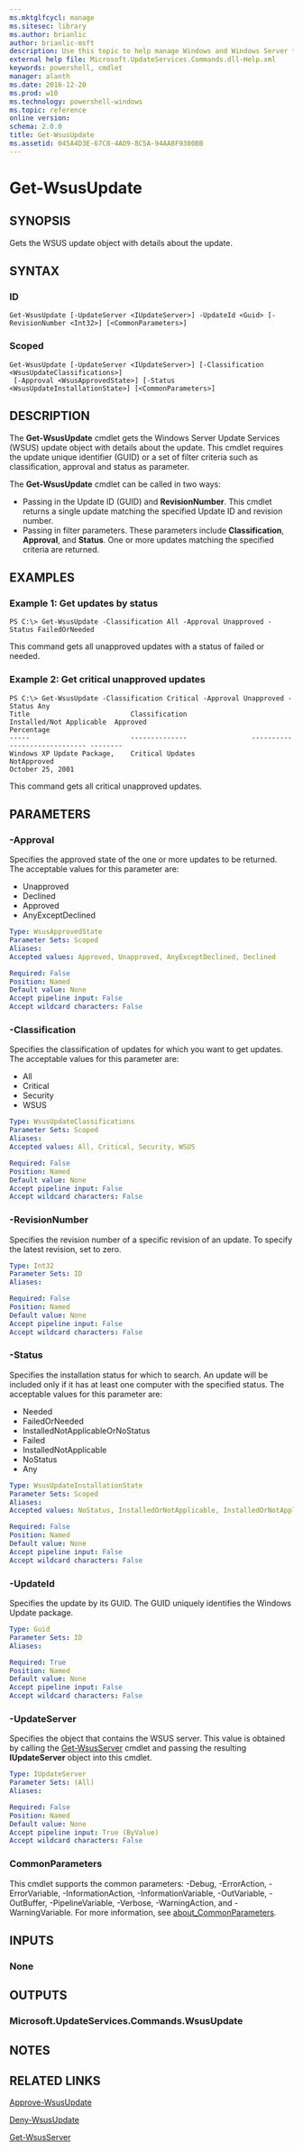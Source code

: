 ```yaml
---
ms.mktglfcycl: manage
ms.sitesec: library
ms.author: brianlic
author: brianlic-msft
description: Use this topic to help manage Windows and Windows Server technologies with Windows PowerShell.
external help file: Microsoft.UpdateServices.Commands.dll-Help.xml
keywords: powershell, cmdlet
manager: alanth
ms.date: 2016-12-20
ms.prod: w10
ms.technology: powershell-windows
ms.topic: reference
online version: 
schema: 2.0.0
title: Get-WsusUpdate
ms.assetid: 045A4D3E-67C8-4AD9-8C5A-94AA8F9300BB
---
```


# Get-WsusUpdate

## SYNOPSIS
Gets the WSUS update object with details about the update.

## SYNTAX

### ID
```
Get-WsusUpdate [-UpdateServer <IUpdateServer>] -UpdateId <Guid> [-RevisionNumber <Int32>] [<CommonParameters>]
```

### Scoped
```
Get-WsusUpdate [-UpdateServer <IUpdateServer>] [-Classification <WsusUpdateClassifications>]
 [-Approval <WsusApprovedState>] [-Status <WsusUpdateInstallationState>] [<CommonParameters>]
```

## DESCRIPTION
The **Get-WsusUpdate** cmdlet gets the Windows Server Update Services (WSUS) update object with details about the update.
This cmdlet requires the update unique identifier (GUID) or a set of filter criteria such as classification, approval and status as parameter.

The **Get-WsusUpdate** cmdlet can be called in two ways: 

- Passing in the Update ID (GUID) and **RevisionNumber**.
This cmdlet returns a single update matching the specified Update ID and revision number. 
- Passing in filter parameters.
These parameters include **Classification**, **Approval**, and **Status**.
One or more updates matching the specified criteria are returned.

## EXAMPLES

### Example 1: Get updates by status
```
PS C:\> Get-WsusUpdate -Classification All -Approval Unapproved -Status FailedOrNeeded
```

This command gets all unapproved updates with a status of failed or needed.

### Example 2: Get critical unapproved updates
```
PS C:\> Get-WsusUpdate -Classification Critical -Approval Unapproved -Status Any
Title                         Classification                    Installed/Not Applicable  Approved 
Percentage 
-----                         --------------                ----------------------------- -------- 
Windows XP Update Package,    Critical Updates                                            NotApproved 
October 25, 2001
```

This command gets all critical unapproved updates.

## PARAMETERS

### -Approval
Specifies the approved state of the one or more updates to be returned.
The acceptable values for this parameter are:

- Unapproved 
- Declined 
- Approved 
- AnyExceptDeclined

```yaml
Type: WsusApprovedState
Parameter Sets: Scoped
Aliases: 
Accepted values: Approved, Unapproved, AnyExceptDeclined, Declined

Required: False
Position: Named
Default value: None
Accept pipeline input: False
Accept wildcard characters: False
```

### -Classification
Specifies the classification of updates for which you want to get updates.
The acceptable values for this parameter are:

- All 
- Critical 
- Security 
- WSUS

```yaml
Type: WsusUpdateClassifications
Parameter Sets: Scoped
Aliases: 
Accepted values: All, Critical, Security, WSUS

Required: False
Position: Named
Default value: None
Accept pipeline input: False
Accept wildcard characters: False
```

### -RevisionNumber
Specifies the revision number of a specific revision of an update.
To specify the latest revision, set to zero.

```yaml
Type: Int32
Parameter Sets: ID
Aliases: 

Required: False
Position: Named
Default value: None
Accept pipeline input: False
Accept wildcard characters: False
```

### -Status
Specifies the installation status for which to search.
An update will be included only if it has at least one computer with the specified status.
The acceptable values for this parameter are:

- Needed 
- FailedOrNeeded 
- InstalledNotApplicableOrNoStatus 
- Failed 
- InstalledNotApplicable 
- NoStatus 
- Any

```yaml
Type: WsusUpdateInstallationState
Parameter Sets: Scoped
Aliases: 
Accepted values: NoStatus, InstalledOrNotApplicable, InstalledOrNotApplicableOrNoStatus, Failed, Needed, FailedOrNeeded, Any

Required: False
Position: Named
Default value: None
Accept pipeline input: False
Accept wildcard characters: False
```

### -UpdateId
Specifies the update by its GUID.
The GUID uniquely identifies the Windows Update package.

```yaml
Type: Guid
Parameter Sets: ID
Aliases: 

Required: True
Position: Named
Default value: None
Accept pipeline input: False
Accept wildcard characters: False
```

### -UpdateServer
Specifies the object that contains the WSUS server.
This value is obtained by calling the [Get-WsusServer](./Get-WsusServer.md) cmdlet and passing the resulting **IUpdateServer** object into this cmdlet.

```yaml
Type: IUpdateServer
Parameter Sets: (All)
Aliases: 

Required: False
Position: Named
Default value: None
Accept pipeline input: True (ByValue)
Accept wildcard characters: False
```

### CommonParameters
This cmdlet supports the common parameters: -Debug, -ErrorAction, -ErrorVariable, -InformationAction, -InformationVariable, -OutVariable, -OutBuffer, -PipelineVariable, -Verbose, -WarningAction, and -WarningVariable. For more information, see [about_CommonParameters](http://go.microsoft.com/fwlink/?LinkID=113216).

## INPUTS

### None

## OUTPUTS

### Microsoft.UpdateServices.Commands.WsusUpdate

## NOTES

## RELATED LINKS

[Approve-WsusUpdate](./Approve-WsusUpdate.md)

[Deny-WsusUpdate](./Deny-WsusUpdate.md)

[Get-WsusServer](./Get-WsusServer.md)